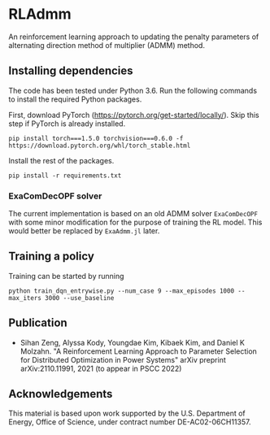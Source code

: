 # RLAdmm

An reinforcement learning approach to updating the penalty parameters of alternating direction method of multiplier (ADMM) method.

## Installing dependencies
The code has been tested under Python 3.6. Run the following commands to install the required Python packages.

First, download PyTorch (https://pytorch.org/get-started/locally/). Skip this step if PyTorch is already installed.
```
pip install torch===1.5.0 torchvision===0.6.0 -f https://download.pytorch.org/whl/torch_stable.html
```
Install the rest of the packages.
```
pip install -r requirements.txt
```

### ExaComDecOPF solver

The current implementation is based on an old ADMM solver `ExaComDecOPF` with some minor modification for the purpose of training the RL model.
This would better be replaced by `ExaAdmm.jl` later.

## Training a policy
Training can be started by running
```
python train_dqn_entrywise.py --num_case 9 --max_episodes 1000 --max_iters 3000 --use_baseline
```

## Publication

- Sihan Zeng, Alyssa Kody, Youngdae Kim, Kibaek Kim, and Daniel K Molzahn. "A Reinforcement Learning Approach to Parameter Selection for Distributed Optimization in Power Systems" arXiv preprint arXiv:2110.11991, 2021 (to appear in PSCC 2022)

## Acknowledgements

This material is based upon work supported by the U.S. Department of Energy, Office of Science, under contract number DE-AC02-06CH11357.
